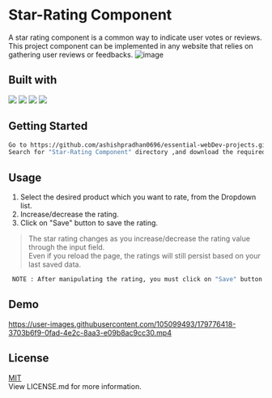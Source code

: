 
# Star-Rating Component

A star rating component is a common way to indicate user votes or reviews. This project component can be implemented in any website that relies on gathering user reviews or feedbacks.
![image](https://user-images.githubusercontent.com/105099493/179777125-70cd93d2-e121-4819-bbc7-ddfc52370848.png)




## Built with

<img src="https://img.shields.io/badge/HTML-239120?style=for-the-badge&logo=html5&logoColor=white">
<img src="https://img.shields.io/badge/CSS-239120?&style=for-the-badge&logo=css3&logoColor=white">
<img src="https://img.shields.io/badge/JavaScript-F7DF1E?style=for-the-badge&logo=javascript&logoColor=black">
<img src="https://img.shields.io/badge/Bootstrap-563D7C?style=for-the-badge&logo=bootstrap&logoColor=white">





## Getting Started

 
 ```bash
 Go to https://github.com/ashishpradhan0696/essential-webDev-projects.git \
 Search for "Star-Rating Component" directory ,and download the required files.
```


## Usage
1. Select the desired product which you want to rate, from the Dropdown list.
2. Increase/decrease the rating. 
3. Click on "Save" button to save the rating.

> The star rating changes as you increase/decrease the rating value through the input field. \
> Even if you reload the page, the ratings will still persist based on your last saved data. 
 ```bash
  NOTE : After manipulating the rating, you must click on "Save" button to save/update the rating in "local Storage" for the product that you've selected at that instance.

```










## Demo


https://user-images.githubusercontent.com/105099493/179776418-3703b6f9-0fad-4e2c-8aa3-e09b8ac9cc30.mp4





## License

[MIT](https://choosealicense.com/licenses/mit/) \
View LICENSE.md for more information.

